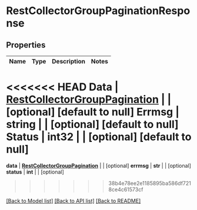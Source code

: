 # RestCollectorGroupPaginationResponse

## Properties
Name | Type | Description | Notes
------------ | ------------- | ------------- | -------------
<<<<<<< HEAD
**Data** | [**RestCollectorGroupPagination**](RestCollectorGroupPagination.md) |  | [optional] [default to null]
**Errmsg** | **string** |  | [optional] [default to null]
**Status** | **int32** |  | [optional] [default to null]
=======
**data** | [**RestCollectorGroupPagination**](RestCollectorGroupPagination.md) |  | [optional] 
**errmsg** | **str** |  | [optional] 
**status** | **int** |  | [optional] 
>>>>>>> 38b4e78ee2e1185895ba586df7218ce4c61573cf

[[Back to Model list]](../README.md#documentation-for-models) [[Back to API list]](../README.md#documentation-for-api-endpoints) [[Back to README]](../README.md)


